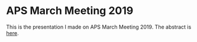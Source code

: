 # APS March Meeting 2019

This is the presentation I made on APS March Meeting 2019. The abstract is [here](https://meetings.aps.org/Meeting/MAR19/Session/R17.7).

